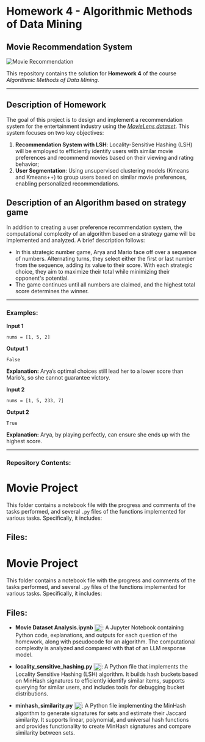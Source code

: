# Homework 4 - Algorithmic Methods of Data Mining

## Movie Recommendation System 

![Movie Recommendation](https://www.justwatch.com/appassets/img/home/global-home-bg-comp.png)

This repository contains the solution for **Homework 4** of the course *Algorithmic Methods of Data Mining*.

---

## Description of Homework
The goal of this project is to design and implement a recommendation system for the entertainment industry using the [*MovieLens dataset*](https://www.kaggle.com/datasets/grouplens/movielens-20m-dataset?select=rating.csv). This system focuses on two key objectives:  

1. **Recommendation System with LSH**: Locality-Sensitive Hashing (LSH) will be employed to efficiently identify users with similar movie preferences and recommend movies based on their viewing and rating behavior;
2. **User Segmentation**: Using unsupervised clustering models (Kmeans and Kmeans++) to group users based on similar movie preferences, enabling personalized recommendations.

## Description of an Algorithm based on strategy game
In addition to creating a user preference recommendation system, the computational complexity of an algorithm based on a strategy game will be implemented and analyzed. A brief description follows:
- In this strategic number game, Arya and Mario face off over a sequence of numbers. Alternating turns, they select either the first or last number from the sequence, adding its value to their score. With each strategic choice, they aim to maximize their total while minimizing their opponent's potential. 
- The game continues until all numbers are claimed, and the highest total score determines the winner.
  
---

### Examples:

**Input 1**

```nums = [1, 5, 2]```

**Output 1**

```False```

**Explanation:** Arya’s optimal choices still lead her to a lower score than Mario’s, so she cannot guarantee victory.

**Input 2**

```nums = [1, 5, 233, 7]```

**Output 2**

```True```

**Explanation:** Arya, by playing perfectly, can ensure she ends up with the highest score.

---

### Repository Contents:

# Movie Project

This folder contains a notebook file with the progress and comments of the tasks performed, and several `.py` files of the functions implemented for various tasks. Specifically, it includes:

## Files:

# Movie Project

This folder contains a notebook file with the progress and comments of the tasks performed, and several `.py` files of the functions implemented for various tasks. Specifically, it includes:

## Files:

- **Movie Dataset Analysis.ipynb** <img src="https://upload.wikimedia.org/wikipedia/commons/thumb/3/38/Jupyter_logo.svg/1200px-Jupyter_logo.svg.png" style="vertical-align: middle" width="20" >: A Jupyter Notebook containing Python code, explanations, and outputs for each question of the homework, along with pseudocode for an algorithm. The computational complexity is analyzed and compared with that of an LLM response model.

- **locality_sensitive_hashing.py** <img src="https://cdn.iconscout.com/icon/free/png-256/python-14-569257.png"  style="vertical-align: middle"  width="20">: A Python file that implements the Locality Sensitive Hashing (LSH) algorithm. It builds hash buckets based on MinHash signatures to efficiently identify similar items, supports querying for similar users, and includes tools for debugging bucket distributions.

- **minhash_similarity.py** <img src="https://cdn.iconscout.com/icon/free/png-256/python-14-569257.png"  style="vertical-align: middle" width="20" >: A Python file implementing the MinHash algorithm to generate signatures for sets and estimate their Jaccard similarity. It supports linear, polynomial, and universal hash functions and provides functionality to create MinHash signatures and compare similarity between sets.





